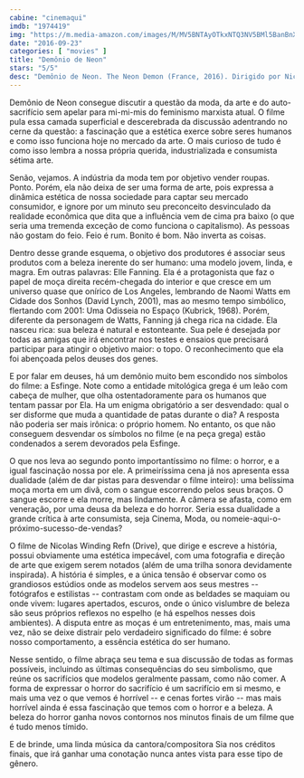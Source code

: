 ```yaml
---
cabine: "cinemaqui"
imdb: "1974419"
img: "https://m.media-amazon.com/images/M/MV5BNTAyOTkxNTQ3NV5BMl5BanBnXkFtZTgwMjQ1NzQxOTE@._V1_SX101_CR0,0,101,150_.jpg"
date: "2016-09-23"
categories: [ "movies" ]
title: "Demônio de Neon"
stars: "5/5"
desc: "Demônio de Neon. The Neon Demon (France, 2016). Dirigido por Nicolas Winding Refn. Escrito por Nicolas Winding Refn, Nicolas Winding Refn, Mary Laws, Polly Stenham. Com Elle Fanning, Karl Glusman, Jena Malone, Bella Heathcote, Abbey Lee, Desmond Harrington, Christina Hendricks, Keanu Reeves, Charles Baker."
---
```

Demônio de Neon consegue discutir a questão da moda, da arte e do auto-sacrifício sem apelar para mi-mi-mis do feminismo marxista atual. O filme pula essa camada superficial e descerebrada da discussão adentrando no cerne da questão: a fascinação que a estética exerce sobre seres humanos e como isso funciona hoje no mercado da arte. O mais curioso de tudo é como isso lembra a nossa própria querida, industrializada e consumista sétima arte.

Senão, vejamos. A indústria da moda tem por objetivo vender roupas. Ponto. Porém, ela não deixa de ser uma forma de arte, pois expressa a dinâmica estética de nossa sociedade para captar seu mercado consumidor, e ignore por um minuto seu preconceito desvinculado da realidade econômica que dita que a influência vem de cima pra baixo (o que seria uma tremenda exceção de como funciona o capitalismo). As pessoas não gostam do feio. Feio é rum. Bonito é bom. Não inverta as coisas.

Dentro desse grande esquema, o objetivo dos produtores é associar seus produtos com a beleza inerente do ser humano: uma modelo jovem, linda, e magra. Em outras palavras: Elle Fanning. Ela é a protagonista que faz o papel de moça direita recém-chegada do interior e que cresce em um universo quase que onírico de Los Angeles, lembrando de Naomi Watts em Cidade dos Sonhos (David Lynch, 2001), mas ao mesmo tempo simbólico, flertando com 2001: Uma Odisseia no Espaço (Kubrick, 1968). Porém, diferente da personagem de Watts, Fanning já chega rica na cidade. Ela nasceu rica: sua beleza é natural e estonteante. Sua pele é desejada por todas as amigas que irá encontrar nos testes e ensaios que precisará participar para atingir o objetivo maior: o topo. O reconhecimento que ela foi abençoada pelos deuses dos genes.

E por falar em deuses, há um demônio muito bem escondido nos símbolos do filme: a Esfinge. Note como a entidade mitológica grega é um leão com cabeça de mulher, que olha ostentadoramente para os humanos que tentam passar por Ela. Ha um enigma obrigatório a ser desvendado: qual o ser disforme que muda a quantidade de patas durante o dia? A resposta não poderia ser mais irônica: o próprio homem. No entanto, os que não conseguem desvendar os símbolos no filme (e na peça grega) estão condenados a serem devorados pela Esfinge.

O que nos leva ao segundo ponto importantíssimo no filme: o horror, e a igual fascinação nossa por ele. A primeiríssima cena já nos apresenta essa dualidade (além de dar pistas para desvendar o filme inteiro): uma belíssima moça morta em um divã, com o sangue escorrendo pelos seus braços. O sangue escorre e ela morre, mas lindamente. A câmera se afasta, como em veneração, por uma deusa da beleza e do horror. Seria essa dualidade a grande crítica à arte consumista, seja Cinema, Moda, ou nomeie-aqui-o-próximo-sucesso-de-vendas?

O filme de Nicolas Winding Refn (Drive), que dirige e escreve a história, possui obviamente uma estética impecável, com uma fotografia e direção de arte que exigem serem notados (além de uma trilha sonora devidamente inspirada). A história é simples, e a única tensão é observar como os grandiosos estúdios onde as modelos servem aos seus mestres -- fotógrafos e estilistas -- contrastam com onde as beldades se maquiam ou onde vivem: lugares apertados, escuros, onde o único vislumbre de beleza são seus próprios reflexos no espelho (e há espelhos nesses dois ambientes). A disputa entre as moças é um entretenimento, mas, mais uma vez, não se deixe distrair pelo verdadeiro significado do filme: é sobre nosso comportamento, a essência estética do ser humano.

Nesse sentido, o filme abraça seu tema e sua discussão de todas as formas possíveis, incluindo as últimas consequências do seu simbolismo, que reúne os sacrifícios que modelos geralmente passam, como não comer. A forma de expressar o horror do sacrifício é um sacrifício em si mesmo, e mais uma vez o que vemos é horrível -- e cenas fortes virão -- mas mais horrível ainda é essa fascinação que temos com o horror e a beleza. A beleza do horror ganha novos contornos nos minutos finais de um filme que é tudo menos tímido.

E de brinde, uma linda música da cantora/compositora Sia nos créditos finais, que irá ganhar uma conotação nunca antes vista para esse tipo de gênero.
